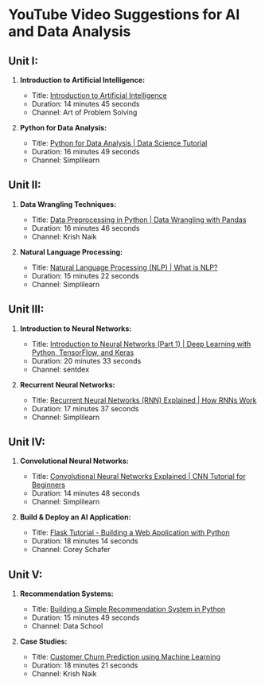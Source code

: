 # YouTube Video Suggestions for AI and Data Analysis

## Unit I:
1. **Introduction to Artificial Intelligence:**
   - Title: [Introduction to Artificial Intelligence](https://www.youtube.com/watch?v=lRTtMcx6rSM)
   - Duration: 14 minutes 45 seconds
   - Channel: Art of Problem Solving

2. **Python for Data Analysis:**
   - Title: [Python for Data Analysis | Data Science Tutorial](https://www.youtube.com/watch?v=xvpNA7bC8cs)
   - Duration: 16 minutes 49 seconds
   - Channel: Simplilearn

## Unit II:
1. **Data Wrangling Techniques:**
   - Title: [Data Preprocessing in Python | Data Wrangling with Pandas](https://www.youtube.com/watch?v=X_zXJFoaVb0)
   - Duration: 16 minutes 46 seconds
   - Channel: Krish Naik

2. **Natural Language Processing:**
   - Title: [Natural Language Processing (NLP) | What is NLP?](https://www.youtube.com/watch?v=8558TfE9rn0)
   - Duration: 15 minutes 22 seconds
   - Channel: Simplilearn

## Unit III:
1. **Introduction to Neural Networks:**
   - Title: [Introduction to Neural Networks (Part 1) | Deep Learning with Python, TensorFlow, and Keras](https://www.youtube.com/watch?v=bVQUSndDllU)
   - Duration: 20 minutes 33 seconds
   - Channel: sentdex

2. **Recurrent Neural Networks:**
   - Title: [Recurrent Neural Networks (RNN) Explained | How RNNs Work](https://www.youtube.com/watch?v=UNmqTiOnRfg)
   - Duration: 17 minutes 37 seconds
   - Channel: Simplilearn

## Unit IV:
1. **Convolutional Neural Networks:**
   - Title: [Convolutional Neural Networks Explained | CNN Tutorial for Beginners](https://www.youtube.com/watch?v=YRhxdVk_sIs)
   - Duration: 14 minutes 48 seconds
   - Channel: Simplilearn

2. **Build & Deploy an AI Application:**
   - Title: [Flask Tutorial - Building a Web Application with Python](https://www.youtube.com/watch?v=mqhxxeeTbu0)
   - Duration: 18 minutes 14 seconds
   - Channel: Corey Schafer

## Unit V:
1. **Recommendation Systems:**
   - Title: [Building a Simple Recommendation System in Python](https://www.youtube.com/watch?v=3ecNC-So0r4)
   - Duration: 15 minutes 49 seconds
   - Channel: Data School

2. **Case Studies:**
   - Title: [Customer Churn Prediction using Machine Learning](https://www.youtube.com/watch?v=HV8tzIiidSw)
   - Duration: 18 minutes 21 seconds
   - Channel: Krish Naik

